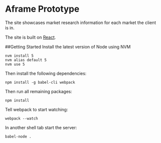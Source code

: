 Aframe Prototype
==========

The site showcases market research information for each market the client is in.

The site is built on [React](https://facebook.github.io/react/).
 
 
 
##Getting Started
Install the latest version of Node using NVM

```
nvm install 5
nvm alias default 5
nvm use 5
```

Then install the following dependencies:

```
npm install -g babel-cli webpack
```

Then run all remaining packages:

```
npm install
```

Tell webpack to start watching:

```
webpack --watch
```

In another shell tab start the server:

```
babel-node .
```


